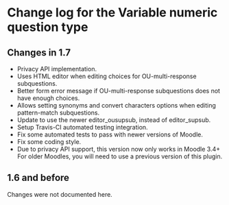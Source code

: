 # Change log for the Variable numeric question type


## Changes in 1.7

* Privacy API implementation.
* Uses HTML editor when editing choices for OU-multi-response subquestions.
* Better form error message if OU-multi-response subquestions does not have enough choices.
* Allows setting synonyms and convert characters options when editing pattern-match subquestions. 
* Update to use the newer editor_ousupsub, instead of editor_supsub.
* Setup Travis-CI automated testing integration.
* Fix some automated tests to pass with newer versions of Moodle.
* Fix some coding style.
* Due to privacy API support, this version now only works in Moodle 3.4+
  For older Moodles, you will need to use a previous version of this plugin.


## 1.6 and before

Changes were not documented here.
